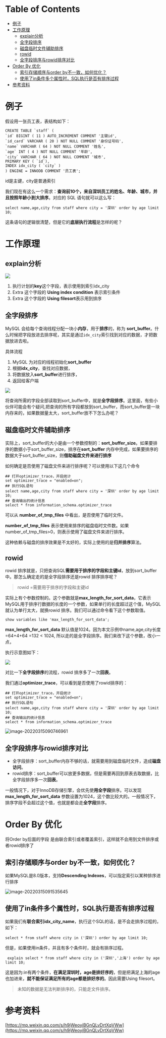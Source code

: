 # Table of Contents

* [例子](#例子)
* [工作原理](#工作原理)
  * [explain分析](#explain分析)
  * [全字段排序](#全字段排序)
  * [磁盘临时文件辅助排序](#磁盘临时文件辅助排序)
  * [rowid](#rowid)
  * [全字段排序与rowid排序对比](#全字段排序与rowid排序对比)
* [Order By 优化](#order-by-优化)
  * [索引存储顺序与order by不一致，如何优化？](#索引存储顺序与order-by不一致如何优化)
  * [使用了in条件多个属性时，SQL执行是否有排序过程](#使用了in条件多个属性时sql执行是否有排序过程)
* [参考资料](#参考资料)






# 例子

假设用一张员工表，表结构如下：

```
CREATE TABLE `staff` (
`id` BIGINT ( 11 ) AUTO_INCREMENT COMMENT '主键id',
`id_card` VARCHAR ( 20 ) NOT NULL COMMENT '身份证号码',
`name` VARCHAR ( 64 ) NOT NULL COMMENT '姓名',
`age` INT ( 4 ) NOT NULL COMMENT '年龄',
`city` VARCHAR ( 64 ) NOT NULL COMMENT '城市',
PRIMARY KEY ( `id`),
INDEX idx_city ( `city` )
) ENGINE = INNODB COMMENT '员工表';
```



id是主键，city是普通索引

我们现在有这么一个需求：**查询前10个，来自深圳员工的姓名、年龄、城市，并且按照年龄小到大排序**。对应的 SQL 语句就可以这么写：

```
select name,age,city from staff where city = '深圳' order by age limit 10;
```

这条语句的逻辑很清楚，但是它的**底层执行流程**是怎样的呢？



# 工作原理

## explain分析

![](.images/下载-1647305586838.png)

1. 执行计划的**key**这个字段，表示使用到索引idx_city
2. Extra 这个字段的 **Using index condition** 表示索引条件
3. Extra 这个字段的 **Using filesort**表示用到排序


## 全字段排序

MySQL 会给每个查询线程分配一块小**内存**，用于**排序**的，称为 **sort_buffer**。什么时候把字段放进去排序呢，其实是通过`idx_city`索引找到对应的数据，才把数据放进去啦。



具体流程

1. MySQL 为对应的线程初始化**sort_buffer**
2. 根据**idx_city**，查找对应数据，
3. 将数据放入**sort_buffer**进行排序，
4. 返回给客户端


![](.images/下载-1647305978515.png)

将查询所需的字段全部读取到sort_buffer中，就是**全字段排序**。这里面，有些小伙伴可能会有个疑问,把查询的所有字段都放到sort_buffer，而sort_buffer是一块内存来的，如果数据量太大，sort_buffer放不下怎么办呢？


## 磁盘临时文件辅助排序

实际上，sort_buffer的大小是由一个参数控制的：**sort_buffer_size**。如果要排序的数据小于sort_buffer_size，排序在**sort_buffer** 内存中完成，如果要排序的数据大于sort_buffer_size，则**借助磁盘文件来进行排序**

如何确定是否使用了磁盘文件来进行排序呢？可以使用以下这几个命令

```
## 打开optimizer_trace，开启统计
set optimizer_trace = "enabled=on";
## 执行SQL语句
select name,age,city from staff where city = '深圳' order by age limit 10;
## 查询输出的统计信息
select * from information_schema.optimizer_trace 
```

可以从 **number_of_tmp_files** 中看出，是否使用了临时文件。

**number_of_tmp_files** 表示使用来排序的磁盘临时文件数。如果number_of_tmp_files>0，则表示使用了磁盘文件来进行排序。



这种依赖与磁盘的排序效果是不太好的，实际上使用的是**归并排序**算法。



## rowid

rowid 排序就是，只把查询SQL**需要用于排序的字段和主键id**，放到sort_buffer中。那怎么确定走的是全字段排序还是rowid 排序排序呢？

> rowid =需要用于排序的字段和主键id

实际上有个参数控制的。这个参数就是**max_length_for_sort_data**，它表示MySQL用于排序行数据的长度的一个参数，如果单行的长度超过这个值，MySQL 就认为单行太大，就换rowid 排序。我们可以通过命令看下这个参数取值。

```
show variables like 'max_length_for_sort_data';
```


**max_length_for_sort_data** 默认值是1024。因为本文示例中name,age,city长度=64+4+64 =132 < 1024, 所以走的是全字段排序。我们来改下这个参数，改小一点，

执行示意图如下：

![](.images/下载-1647306433322.png)


对比一下**全字段排序**的流程，rowid 排序多了一次**回表**。



我们通过**optimizer_trace**，可以看到是否使用了rowid排序的：

```
## 打开optimizer_trace，开启统计
set optimizer_trace = "enabled=on";
## 执行SQL语句
select name,age,city from staff where city = '深圳' order by age limit 10;
## 查询输出的统计信息
select * from information_schema.optimizer_trace 
```



![image-20220315090746961](.images/image-20220315090746961.png)







## 全字段排序与rowid排序对比

- 全字段排序：sort_buffer内存不够的话，就需要用到磁盘临时文件，造成**磁盘访问**。
- rowid排序：sort_buffer可以放更多数据，但是需要再回到原表去取数据，比全字段排序多一次**回表**。

一般情况下，对于InnoDB存储引擎，会优先使**用全字段**排序。可以发现 **max_length_for_sort_data** 参数设置为1024，这个数比较大的。一般情况下，排序字段不会超过这个值，也就是都会走**全字段**排序。



# Order By 优化

将Order by后面的字段 是由联合索引或者覆盖索引，这样就不会用到文件排序或者rowid排序了


## 索引存储顺序与order by不一致，如何优化？



如果MySQL是8.0版本，支持**Descending Indexes**，可以指定索引以某种排序进行排序



![image-20220315091535645](.images/image-20220315091535645.png)





## 使用了in条件多个属性时，SQL执行是否有排序过程

如果我们有**联合索引idx_city_name**，执行这个SQL的话，是不会走排序过程的，如下：

```mysql
select * from staff where city in ('深圳') order by age limit 10;
```



但是，如果使用in条件，并且有多个条件时，就会有排序过程。

```mysql
 explain select * from staff where city in ('深圳','上海') order by age limit 10;
```



这是因为:in有两个条件，**在满足深圳时，age是排好序的**，但是把满足上海的age也加进来，**就不能保证满足所有的age都是排好序的**。因此需要Using filesort。

> 未知的数据是无法判断排序的，只能走文件排序。







# 参考资料

[https://mp.weixin.qq.com/s/h9jWeoyiBGnQLvDrtXqVWw](https://mp.weixin.qq.com/s/h9jWeoyiBGnQLvDrtXqVWw)

